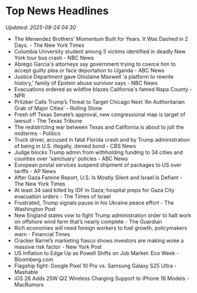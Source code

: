 # Top News Headlines

_Updated: 2025-08-24 04:30_

- The Menendez Brothers’ Momentum Built for Years. It Was Dashed in 2 Days. - The New York Times
- Columbia University student among 5 victims identified in deadly New York tour bus crash - NBC News
- Abrego Garcia's attorneys say government trying to coerce him to accept guilty plea or face deportation to Uganda - ABC News
- Justice Department gave Ghislaine Maxwell 'a platform to rewrite history,' family of Epstein abuse survivor says - NBC News
- Evacuations ordered as wildfire blazes California's famed Napa County - NPR
- Pritzker Calls Trump’s Threat to Target Chicago Next ‘An Authoritarian Grab of Major Cities’ - Rolling Stone
- Fresh off Texas Senate’s approval, new congressional map is target of lawsuit - The Texas Tribune
- The redistricting war between Texas and California is about to jolt the midterms - Politico
- Truck driver, accused in fatal Florida crash and by Trump administration of being in U.S. illegally, denied bond - CBS News
- Judge blocks Trump admin from withholding funding to 34 cities and counties over 'sanctuary' policies - ABC News
- European postal services suspend shipment of packages to US over tariffs - AP News
- After Gaza Famine Report, U.S. Is Mostly Silent and Israel Is Defiant - The New York Times
- At least 34 said killed by IDF in Gaza; hospital preps for Gaza City evacuation orders - The Times of Israel
- Frustrated, Trump signals pause in his Ukraine peace effort - The Washington Post
- New England states vow to fight Trump administration order to halt work on offshore wind farm that’s nearly complete - The Guardian
- Rich economies will need foreign workers to fuel growth, policymakers warn - Financial Times
- Cracker Barrel’s marketing fiasco shows investors are making woke a massive risk factor - New York Post
- US Inflation to Edge Up as Powell Shifts on Job Market: Eco Week - Bloomberg.com
- Flagship fight: Google Pixel 10 Pro vs. Samsung Galaxy S25 Ultra - Mashable
- iOS 26 Adds 25W Qi2 Wireless Charging Support to iPhone 16 Models - MacRumors